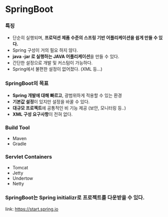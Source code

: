# SpringBoot

### 특징
- 단순히 실행되며, **프로덕션 제품 수준의 스프링 기반 어플리케이션을 쉽게 만들 수 있다.**
- Spring 구성이 거의 필요 하지 않다.
- **java -jar 로 실행하는 JAVA 어플리케이션**을 만들 수 있다.
- 간단한 설정으로 개발 및 커스텀이 가능하다.
- Spring에서 불편한 설정이 없어졌다. (XML 등...)

### SpringBoot의 목표
- **Spring 개발에 대해 빠르고**, 광범위하게 적용할 수 있는 환경
- **기본값 설정**이 있지만 설정을 바꿀 수 있다.
- **대규모 프로젝트**에 공통적인 비 기능 제공 (보안, 모니터링 등..)
- **XML 구성 요구사항**이 전혀 없다.

### Build Tool
- Maven
- Gradle

### Servlet Containers
- Tomcat
- Jetty
- Undertow
- Netty

### SpringBoot는 Spring initializr로 프로젝트를 다운받을 수 있다.
link: https://start.spring.io
